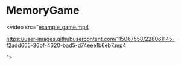 # MemoryGame
<video src="[example_game.mp4](https://github.com/felicjawarno/MemoryGame/blob/main/example_game.mp4?raw=true)

https://user-images.githubusercontent.com/115067558/228061145-f2add665-36bf-4620-bad5-d74eee1b6eb7.mp4

"></video>
